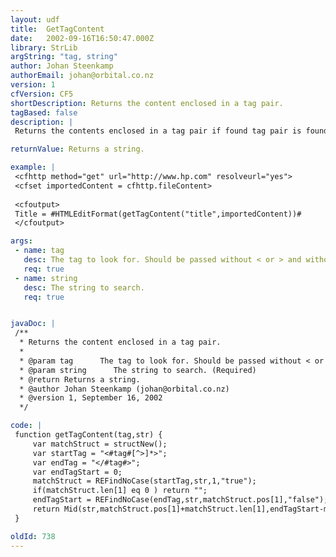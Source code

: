 ```yaml
---
layout: udf
title:  GetTagContent
date:   2002-09-16T16:50:47.000Z
library: StrLib
argString: "tag, string"
author: Johan Steenkamp
authorEmail: johan@orbital.co.nz
version: 1
cfVersion: CF5
shortDescription: Returns the content enclosed in a tag pair.
tagBased: false
description: |
 Returns the contents enclosed in a tag pair if found tag pair is found in the string. If the tag is not found the UDF will return an empty string. Uses two regular expressions to find start and end tag postions and then extract content. Single regular expression solutions that use a subexpression, typically (.^), to extract content do not always work.

returnValue: Returns a string.

example: |
 <cfhttp method="get" url="http://www.hp.com" resolveurl="yes">
 <cfset importedContent = cfhttp.fileContent>
 
 <cfoutput>
 Title = #HTMLEditFormat(getTagContent("title",importedContent))#
 </cfoutput>

args:
 - name: tag
   desc: The tag to look for. Should be passed without < or > and without attributes.
   req: true
 - name: string
   desc: The string to search.
   req: true


javaDoc: |
 /**
  * Returns the content enclosed in a tag pair.
  * 
  * @param tag      The tag to look for. Should be passed without < or > and without attributes. (Required)
  * @param string      The string to search. (Required)
  * @return Returns a string. 
  * @author Johan Steenkamp (johan@orbital.co.nz) 
  * @version 1, September 16, 2002 
  */

code: |
 function getTagContent(tag,str) {
     var matchStruct = structNew();
     var startTag = "<#tag#[^>]*>";
     var endTag = "</#tag#>";
     var endTagStart = 0;
     matchStruct = REFindNoCase(startTag,str,1,"true");
     if(matchStruct.len[1] eq 0 ) return ""; 
     endTagStart = REFindNoCase(endTag,str,matchStruct.pos[1],"false");
     return Mid(str,matchStruct.pos[1]+matchStruct.len[1],endTagStart-matchStruct.pos[1]-matchStruct.len[1]);
 }

oldId: 738
---
```


